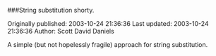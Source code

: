 ###String substitution shorty.

Originally published: 2003-10-24 21:36:36
Last updated: 2003-10-24 21:36:36
Author: Scott David Daniels

A simple (but not hopelessly fragile) approach for string substitution.